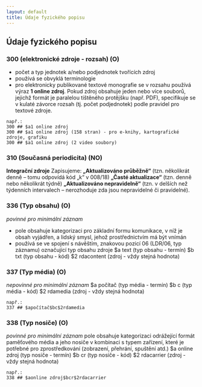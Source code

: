 ```yaml
---
layout: default
title: Údaje fyzického popisu
---
```

## Údaje fyzického popisu

### 300 (elektronické zdroje - rozsah) (O)
* počet a typ jednotek a/nebo podjednotek tvořících zdroj
* používá se obvyklá terminologie
* pro elektronicky publikované textové monografie se v rozsahu používá výraz **1 online zdroj**. Pokud zdroj obsahuje jeden nebo více souborů, jejichž formát je paralelou    tištěného protějšku (např. PDF), specifikuje se v kulaté závorce rozsah (tj. počet podjednotek) podle pravidel pro textové zdroje.

```
např.:
300 ## $a1 online zdroj
300 ## $a1 online zdroj (158 stran) - pro e-knihy, kartografické zdroje, grafiku
300 ## $a1 online zdroj (2 video soubory)
```

### 310 (Současná periodicita) (NO)
**Integrační zdroje**
Zapisujeme:
  **„Aktualizováno průběžně“** (tzn. několikrát denně – tomu odpovídá kód „k“ v 008/18)
  **„Časté aktualizace“** (tzn. denně nebo několikrát týdně)
  **„Aktualizováno nepravidelně“** (tzn. v delších než týdenních intervalech – nerozhoduje zda jsou nepravidelné či pravidelné).

### 336 (Typ obsahu) (O)
*povinné pro minimální záznam*
* pole obsahuje kategorizaci pro základní formu komunikace, v níž je obsah vyjádřen, a lidský smysl, jehož prostřednictvím má být vnímán
* používá se ve spojení s návěštím, znakovou pozicí 06 (LDR/06, typ záznamu) označující typ obsahu zdroje
$a text (typ obsahu - termín)
$b txt (typ obsahu - kód)
$2 rdacontent (zdroj - vždy stejná hodnota)

### 337 (Typ média) (O)
*nepovinné pro minimální záznam*
$a počítač (typ média - termín)
$b c (typ média - kód)
$2 rdamedia (zdroj - vždy stejná hodnota)
```
např.:
337 ## $apočítač$bc$2rdamedia
```

### 338 (Typ nosiče) (O)
*povinné pro minimální záznam*
 pole obsahuje kategorizaci odrážející formát paměťového média a jeho nosiče v kombinaci s typem zařízení, které je potřebné pro zprostředkování (zobrazení, přehrání, spuštění atd.)
$a online zdroj (typ nosiče - termín)
$b cr (typ nosiče - kód)
$2 rdacarrier (zdroj - vždy stejná hodnota)
```
např.:
338 ## $aonline zdroj$bcr$2rdacarrier
```
